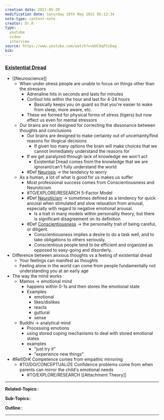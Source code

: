 ```yaml
---
creation date: 2021-05-29
modification date: Saturday 29th May 2021 05:13:34
note-type: content-note
creator: Dr.K
type:
  youtube
  video
  interview
source: https://www.youtube.com/watch?v=UUC8qF5iDag
bib:
---
```


### [Existential Dread](https://www.youtube.com/watch?v=UUC8qF5iDag)
- [[Neuroscience]]
	- When under stress people are unable to focus on things other than the stressors
		- Adrenaline hits in seconds and lasts for minutes
		- Cortisol hits within the hour and last for 4-24 hours
			- Basically keeps you on guard so that you're easier to wake from sleep, more aware, etc.
		- These we formed for physical forms of stress (tigers) but now effect us even for mental stressors 
	- Our brains are not designed for correcting the dissonance between thoughts and conclusions
		- Our brains are designed to make certainty out of uncertainty/find reasons for illogical decisions
			- If given too many options the brain will make choices that we cannot immediately understand the reasons for
		- If we get paralyzed through lack of knowledge we won't act 
			- Existential Dread comes from the knowledge that we are ignorant/can't fully understand the world
		- #Def [Neurosis](https://en.wikipedia.org/wiki/Neurosis) -> the tendency to worry
	- As a human, a lot of what is good for us makes us suffer
		- Most professional success comes from Conscientiousness and Neuroticism  
		- #TO/EXPLORE/RESEARCH  5-Factor Model
		- #Def [Neuroticism](https://en.wikipedia.org/wiki/Neuroticism) -> sometimes defined as a tendency for quick arousal when stimulated and slow relaxation from arousal, especially with regard to negative emotional arousal.
			- Is a trait in many models within personality theory, but there is significant disagreement on its definition
		- #Def [Conscientiousness](https://en.wikipedia.org/wiki/Conscientiousness) -> the personality trait of being careful, or diligent. 
			- Conscientiousness implies a desire to do a task well, and to take obligations to others seriously. 
			- Conscientious people tend to be efficient and organized as opposed to easy-going and disorderly.
- Difference between anxious thoughts vs a feeling of existential dread
	- Your feelings can manifest as thoughts
	- Feeling alone in the world can come from people fundamentally not understanding you at an early age
- The way the mind works 
	- Mamos -> emotional mind
		- happens within 0-1s and then stores the emotional state
		- Examples
			- emotional
			- likes/dislikes
			- reacts
			- guttural
			- sense
	- Buddhi -> analytical mind
		- Processing emotions
		- using stored coping mechanisms to deal with stored emotional states
		- examples
			- "just try it"
			- "experience new things"
- #Ref/DrK Competence comes from empathic mirroring
	- #TO/DO/CONCEPTUALIZE Confidence problems come from when parents can mirror the child's emotional needs
		- #TO/EXPLORE/RESEARCH  [[Attachment Theory]]

---


**Related-Topics**:: 
	
**Sub-Topics**::
	
**Outline**::

--- 



